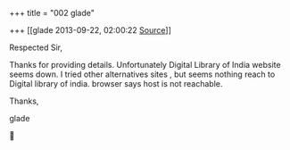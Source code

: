 +++
title = "002 glade"

+++
[[glade	2013-09-22, 02:00:22 [Source](https://groups.google.com/g/samskrita/c/DHHhQVZvNaw)]]



Respected Sir,

  

Thanks for providing details. Unfortunately Digital Library of India website seems down. I tried other alternatives sites , but seems nothing reach to Digital library of india. browser says host is not reachable.

  

Thanks,

glade



